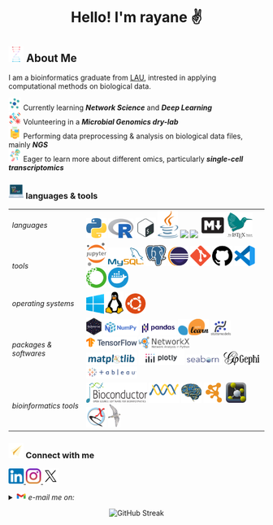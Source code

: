 # <p align="center"> Hello! I'm rayane ✌️

<!-- ![visitors](https://visitor-badge.glitch.me/badge?page_id=raysas.raysas&left_color=green&right_color=red) -->

## <img src="images/bioinformatics.png" width=30 height=30> About Me

I am a bioinformatics graduate from [LAU](https://www.lau.edu.lb/), intrested in applying computational methods on biological data. 

<!-- got it from https://img.icons8.com/?size=100&id=12383&format=png&color=000000 -->
<img src='./images/icons8-neural-network-100.png' width=25 height=25> Currently learning ***Network Science*** and ***Deep Learning***   
<img src='./images/icons8-gene-64.png' width=25 height=25> Volunteering in a ***Microbial Genomics dry-lab***  
<img src='./images/data.png' width=25> Performing data preprocessing & analysis on biological data files, mainly ___NGS___  
<img src='./images/sc.png' width=25 height=25> Eager to learn more about different omics, particularly ___single-cell transcriptomics___  



### <img src="images/programming.png" width=30 height=30> languages & tools 

<div align="center">
<table>
    <tr>
        <td><i>languages</i></td>
        <td>
            <a href="https://www.python.org/" target="_blank"><img src="images/python.png" width=40></a>
            <a href="https://www.r-project.org/" target="_blank"><img src='images/R.png' width=50></a>
            <a href="https://www.gnu.org/software/bash/" target="_blank"><img src='images/bash.webp' width=40></a>
            <a href="https://www.java.com/" target="_blank"><img src='images/java.png' width=40></a>
            <a href="https://developer.mozilla.org/en-US/docs/Web/HTML" target="_blank"><img src="https://skillicons.dev/icons?i=html" /></a>
            <a href="https://developer.mozilla.org/en-US/docs/Web/CSS" target="_blank"><img src="https://skillicons.dev/icons?i=css" /></a>
            <a href="https://daringfireball.net/projects/markdown/" target="_blank"><img src='images/markdown.webp' width=50></a>
            <a href="https://www.latex-project.org/" target="_blank"><img src='images/latex.svg' width=50></a>
        </td>
    </tr>
    <tr>
        <td><i>tools</i></td>
        <td>
            <a href="https://jupyter.org/" target="_blank"><img src='images/jupyter.png' width=40></a>
            <a href="https://www.mysql.com/" target="_blank"><img src='./images/mysql.png' width=70></a>
            <a href="https://www.postgresql.org/" target="_blank"><img src='./images/postgresql.png' width=40></a>
            <a href="https://www.eclipse.org/" target="_blank"><img src='images/eclipse.svg' width=40></a>
            <a href="https://git-scm.com/" target="_blank"><img src='images/git.png' width=40></a>
            <a href="https://github.com/" target="_blank"><img src='images/github.png' width=40></a>
            <a href="https://code.visualstudio.com/" target="_blank"><img src='images/vscode.webp' width=40></a>
            <a href="https://www.anaconda.com/" target="_blank"><img src='images/conda.png' width=40></a>
            <a href="https://www.docker.com/" target="_blank"><img src='images/docker.png' width=40></a>
        </td>
    </tr>
    <tr>
        <td><i>operating systems</i></td>
        <td>
            <a href="https://www.microsoft.com/windows" target="_blank"><img src='./images/windows.png' width=35></a>
            <a href="https://www.linux.org/" target="_blank"><img src='./images/linux.png' width=35></a>
            <a href="https://ubuntu.com/" target="_blank"><img src='images/ubuntu.png' width=40></a>
        </td>
    </tr>
    <tr>
        <td><i>packages & softwares</i></td>
        <td>
            <a href="https://www.tidyverse.org/" target="_blank"><img src='images/tidyverse.png' width=30></a>
            <a href="https://numpy.org/" target="_blank"><img src="images/numpy.png" width=70></a>
            <a href="https://pandas.pydata.org/" target="_blank"><img src='./images/pandas.png' width=70></a>
            <a href="https://scikit-learn.org/" target="_blank"><img src='./images/sklearn.png' width=60></a>
            <a href="https://www.statsmodels.org/" target="_blank"><img src='./images/statsmodels-logo-v2.svg' width=40></a>
            <a href="https://www.tensorflow.org/" target="_blank"><img src="images/tensorflow.svg" width=100></a>
            <a href="https://networkx.github.io/" target="_blank"><img src="images/networkx.svg" width=100></a>
            <br>
            <a href="https://matplotlib.org/" target="_blank"><img src="images/matplotlib.svg" width=100></a>
            <a href="https://plotly.com/" target="_blank"><img src='./images/plotly.png' width=90></a>
            <a href="https://seaborn.pydata.org/" target="_blank"><img src='./images/seaborn.png' width=70></a>
            <a href="https://gephi.org/" target="_blank"><img src="images/gephi.png" width=70></a>
            <a href="https://www.tableau.com/" target="_blank"><img src="images/tableau.png" width=100></a>
        </td>
    </tr>
    <tr>
        <td><i>bioinformatics tools</i></td>
        <td>
            <a href="https://www.bioconductor.org/" target="_blank"><img src='images/biocondutor.png' width=120 height=40></a>
            <a href="https://biopython.org/" target="_blank"><img src="images/biopython.png" width=60></a>
            <a href="https://nipy.org/nibabel/" target="_blank"><img src="images/nibabel-logo.svg" width=40></a>
            <a href="https://cytoscape.org/" target="_blank"><img src="images/cytoscape.svg" width=40></a>
            <a href="https://pymol.org/2/" target="_blank"><img src='images/pymol.png' width=40></a>
            <a href="https://www.rbvi.ucsf.edu/chimerax/" target="_blank"><img src='images/chimeraX.svg' width=40></a>
            <a href="http://www.gromacs.org/" target="_blank"><img src='images/gromacs.gif' width=25></a>
        </td>
    </tr>
</table>
</div>
  
    
### <img src="images/icons8-paper-plane-48.png" width=30 height=30> Connect with me


<p align='left'> 
    <a href="https://www.linkedin.com/in/rayane-adam-a3ba9a224/">
        <img src='./images/linkedin.png' width=30 />
    </a>   
    <a href="https://www.instagram.com/rayanewithane/">
        <img src='./images/instagram.png' width=30  />
    </a>
    <a href="https://x.com/rayanewithane">
        <img src='./images/X.png' width=30 />
    </a>
</p> 

<!-- <img src='./images/icons8-gmail-48.png' width=40>   -->

<details><summary><i> <img src='./images/icons8-gmail-48.png' width=20 height=15> e-mail me on:</i></summary>  
    <ul>
        <li><a href="mailto:rayane.s.adam@gmail.com">rayane.s.adam@gmail.com</a></li>
        <li><a href="mailto:rayane.adam@lau.edu">rayane.adam@lau.edu</a></li>
    </ul>
</details>

<p align="center">
    <img src="https://streak-stats.demolab.com?user=raysas&theme=rising-sun" alt="GitHub Streak"> 
</p>

<!-- <p align='left'>
    <i>Reach out and connect with me on:</i>
</p>
<p align='center'>    
    <a href="https://www.instagram.com/rayanewithane/">
        <img src="https://skillicons.dev/icons?i=instagram" />
    </a>
    <a href="https://www.linkedin.com/in/rayane-adam-a3ba9a224/">
        <img src="https://skillicons.dev/icons?i=linkedin" />
    </a>
</p> -->